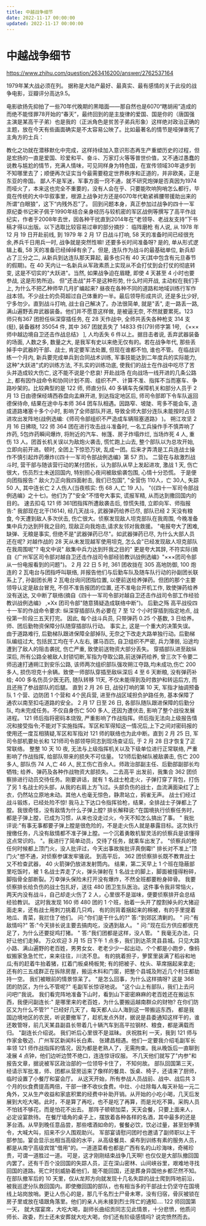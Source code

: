 ```yaml
---
title: 中越战争细节
date: 2022-11-17 00:00:00
updated: 2022-11-17 00:00:00
---
```


# 中越战争细节

https://www.zhihu.com/question/263416200/answer/2762537164

1979年某大战必须在列。
据称是大陆产最好、最真实、最有感情的关于此役的战争电影，豆瓣评分高达9.5。

电影欲扬先抑拍了一些70年代晚期的黑暗面——那自然也是6070“瞎胡闹”造成的而绝不能怪罪78开始的“春天”，最终回到的是主旋律的爱国、国是你的（唐国强主演是某高干子弟）也是我的（正派角色是贫苦子弟兵形象）这样绝对政治正确的主题，放在今天有些画面确实是不太容易公映了。比如最著名的情节是哑弹害死了主角方的士兵：

教化之功就在潜移默化中完成，这样持续加入意识形态再生产重塑历史的过程，但是宏扬的一直是爱国、珍爱和平、奋斗、万家灯火等等普世价值，又不通过愚蠢的说教与尴尬的情节，充满人情味，可见同样身为特色国，在宣传领域30年退步到不知哪里去了；顺便再次证实当今最需要稳定世界秩序和正道的，并非欧美，正是东亚的帝国。
鄙人不是军迷，军事方面一窍不通，就不研究炮弹是否真因为1974而哑火了，本来这也完全不重要的，没有人会在乎、只要能吹响狗哨怎么都行，毕竟在传统的大中华叙事里，根源上战争对方还是6070年代勒紧裤腰带援助出来的所谓“白眼狼”，这下“内残外忍”了。
回到问题本身，真正参加过战争的四十一军原纪委书记宋子佩于1990年结合亲身经历与较机密的军区战例等撰写了高平作战纪实，作者于2008年去世，因各种干扰直到2014年在“老领导、老战友支持”下书稿才得以出版。以下选取比较容易过审的部分摘抄：
临阵磨枪
有人说, 从 1978 年 12 月 19 日开赴前线, 到 1979 年 2 月 17 日战斗打响, 58 天的准备时间已经很充余,养兵千日用兵一时, 战争就是突然性嘛! 还要多长时间准备呀? 是的, 单从形式逻辑上看, 58 天的准备已经绰绰有余了。但是, 连队作为战斗的最基础单位, 新兵却占了三分之二, 从新兵到达连队那天算起, 最多也只有 40 天(其中包含有元旦春节的假期)。在 40 天内让一名新兵从军政素质上实现从不会打仗到会打仗的彻底转变, 这是不切实的"大跃进"。当然, 如果战争迫在眉睫, 即使 4 天甚至 4 小时也要参战, 这是形势所迫。
但"还击战"并不是这种形势, 什么时间开战, 主动权在我们手上, 为什么不把乙种师早几月扩编起来?
昼夜在各种不同的道路和地域训练行军作战本领。不少战士的负荷超过自己体重的一半。最后领导形成共识, 还是多比少好, 宁多勿少。直到战斗打响, 战士自己解决了。办法很简单, 就是"丢", 走一路丢一路, 满山遍野丢弃武器装备。他们并不愿意这样做, 是被逼无奈, 不然就要累死。123 师只有367 团担任纵深穿插任务, 在 28 天作战中, 全师共丢失各种枪支 314 支(挺), 装备器材 35054 件, 其中 367 团就丢失了 14833 件[(79)师字第 1号, 《×××师中越边境自卫还击作战总结》 ], 人均丢失 6 件以上。据目击者说, 丢弃武器装备的场面, 人数之多, 数量之大, 是我军有史以来绝无仅有的。若在战争年代, 那些丢掉手中武器的干部、战士, 肯定要军法处置, 但现在谁都不怕, 谁也不管。
在临战训练一个月内, 新兵要完成单兵到合同战术训练, 军事技能达到二年度兵的实际能力, 这种"大跃进"式的训练方法, 不扎实的训练功底, 使我们的战士在作战中吃尽了苦头并造成较大伤亡, 这不能不说是个悲哀!
开赴战场
在向战场一线开进的几条公路上, 都有因作战命令和协同计划不周、组织不严、计算不准、指挥不当而塞车、争路吵架的。比较典型的是 122 师, 师直分队 40 多辆车先保障机关和部分人员于 2 月 13 日由德保经靖西吞盘向孟麻开进, 到达指定地区后, 师司令部即下令车队返回德保待命, 结果在途中与本师 364 团车队相遇。因路窄、坡陡、弯多不能会车, 造成道路堵塞十多个小时, 影响了全师部队开进, 导致全师大部分连队未能按时占领进攻出发阵地(战例选编:《师司令部组织不严造成车辆阻塞道路》 )。
朔江攻坚
2 月 16 日拂晓, 122 师 364 团在进行攻击战斗准备时, 一名工兵操作手不慎弄响了炸药, 5包炸药瞬间爆炸, 将附近的汽车、帐篷、房子炸塌炸烂, 当场炸死 4 人, 重伤 13 人。团首长机关误以为敌炮火袭击, 慌忙跑上山去, 整个部队以为总攻开始, 立即向前开进。顿时, 全团上下惊恐万状, 乱成一团。后来才弄清是工兵连战士操作不慎引起炸药爆炸(《四十一军司令部战例选编》第 57 页)。
二营在与敌激烈战斗时, 营干部与随该营行动的某付团长，认为部队从早上发起进攻, 激战 1 天, 伤亡很大，伤员烈士未送回国内, 特别担心夜间被敌偷袭包围, 心情十分恐慌。
于是便向团指报告:" 敌火力正向我四面射击, 我们已包国", "全营伤 110人，亡 30人, 失踪 50 人, 其中连长亡 2 人伤人(当夜核实: 伤 68 人,亡 19 人)。 "(《四十一军司令部战例选编》之十七)。他们为了"安全"不惜夸大事实, 谎报军精, 从而达到撒回国内的目的。
速去扣屯
121 师 361团指挥所遭敌袭击后, 惊慌失措, 立即向军、师指报告:" 我部现在北干(1614), 经几天战斗, 武器弹药给养已尽, 部队已经 2 天没有粮食, 今天遭到敌人多次伏击, 伤亡很大。侦察发现敌人坦克部队在我周围, 今晚准备集中兵力达到歼我之目的, 现敌正向我炮击,请求友邻对我救援。 "电报夸大了困难, 缺弹、无粮是事实, 但绝不是"武器弹药已尽"。如武器弹药已尽, 为什么大部人员还在呢? 对越作战的 28 天从未发现越军使用坦克, 怎么会"已经发现敌人坦克部队在我周围呢"? 电文中说" 敌集中兵力达到歼我之目的" 更是夸大其辞, 不符实际(摘自《广州军区司令部对越自卫还击作战司令部经验教训战例选编》"×××团司令部从一份电报看到的问题")。
2 月 22 日 5 时, 361 团收拢在 305 高地防御, 100 炮连的 2 瓦电台与团指呼叫联络, 并报告他们与后勤车队及随车队行动的孙副团长联系上了, 孙副团长用 2 瓦电台询问团指位置, 以便前送给养弹药。但团的那个主要领导认定是敌台冒充, 不但不准告报团的位置, 还不准电台开机工作, 致使弹药给养没有送达, 又中断了联络(摘自《四十一军司令部对越自卫还击作战司令部工作经验教训战例选编》 ,×Xx 团司令部"随意猜疑造成联络中断")。
后勤之殇
高平战役四十一军的作战命令要求: 纵深穿插部队务必要在 7 至 12 个小时穿插到指定地点, 战役第一阶段三五天打完。
因此, 每个战斗兵员, 只带弹药 0.25 个基数, 3 日给养。师、团后勤物资保障分队随穿插部队行动。
事实上, 这是一个重大的决策失误。
由于道路难行, 后勤梯队跟进保障全部掉队, 无奈之下改走大路单独行动。后勤梯队编组过大, 包括民工均在千人左右, 骡马百匹, 自卫组织不严密, 兵力薄弱, 沿途均遭到了敌人的阻击袭扰, 伤亡严重, 致使前送物资大部分丢失。
穿插部队进至敌纵深后, 所有公路全被敌人封锁切断,军指为夺取公路,前送弹药给养, 曾三次下令要二师迅速打通朔江到安乐公路, 该师两次组织部队强攻朔江夺路,均未成功,伤亡 200 多人, 损伤坦克十余辆。致使一师部队穿插至敌纵深后 4 至 6 天断粮, 没有弹药补给; 400 多名伤员少医无药, 随队转移 11天, 不仅未能得到及时救护和转运后方, 而且还拖了参战部队的后腿。
直到 2 月 26 日, 战役打响的第 10 天, 军指才抽调预备队 1 个营、边防团 1 个营和 4个民兵营, 进至作战区域担负护路任务, 基本保障了通农以南至扣屯道路的安全。
2 月 17 日至 26 日, 各部队随队跟进保障的后勤分队, 均未完成任务。不仅自身伤亡 500 多人, 还因为遭伏击, 影响了整个战役发展进程。
121 师后指将密码本烧毁, 严重影响了作战指挥。师后指无法向上级报告情况和接受指令;不能对下实施指挥。军区和军得知这一情况后,上下之间对密码报的使用还一度互相猜疑,军区和军指对 121 师的联络也为此中断。直到 2 月 25 日, 军司令部机要处长和 121师司令部领导同志到现场查证后, 于 2 月 28 日才恢复了正常联络。
整整 10 天 10 夜, 无法与上级指挥机关以及下级单位进行正常联络, 严重影响了作战指挥, 给部队带来的损失不可估量。
121师后勤梯队被敌袭击, 伤亡 200 多人, 部队伤 74 人,亡 46 人, 民工伤亡百余人。师政治部副主任、后勤部副部长均牺牲; 给养、弹药及各种作战物资大部损失。
二去高平
出发前，我集合 362 团侦察排进行动员交待任务。刚要讲话，就有 1 名战士枪走火，子弹打穿了背包，打伤了另 1 名战士的头部，从我的右肩上方飞过。头部负伤的战士，血流满面染红了上衣，仍然站立原地未动。其他人也毫无惊色，静肃站立，鸦雀无声。
战士们经过战斗锻炼，已经处险不惊! 我马上下达口令指挥验枪，结果，全排战士子弹都上了膛。我很奇怪，没有敌情为什么子弹上膛? 排长解释说:"在国境执行侦察任务时，都是子弹上膛，已成为习惯，从来也没走过火，今天不知怎么搞出了事。 " 我批评说:"有事无事都要子弹上膛是很危险的，不是走火伤人就是暴露目标。这次执行搜缴任务，凡没有敌情都不准子弹上膛。一个沉着勇敢机智灵活的侦察兵是该懂得这点常识的。 "。我进行了简单动员，交待了任务，就乘车出发了。
"侦察兵的枪任何时候都上顶门火，没人批评过，今天出事故挨批评真倒霉!" 排长对不准上"顶门火"想不通，对侦察参谋发牢骚说。
到高平后， 362 团侦察排长既不教育战士又不检查武器， 40 火箭弹仍放进发射筒内。 结果，第二天早上 1 个班在隐蔽部里吃饭时，被 1 名战士弄走了火，弹头弹射在 1 名战士的脚上，脚面被撞得粉碎，脚指骨全部断裂。万幸弹头保险未打开没有爆炸，不然全班都要粉身碎骨。
我要侦察排长给负伤的战士包扎好，送往 480 团卫生队医治。这件事令我非常恼火，两天内没有战斗，自己却走火伤了 2 人，心里很不是滋味，便要侦察排开会总结经验教训。
这时我发现 160 师 480 团的 1 个班，抬着一头开了膛割掉头的大猪迎面走来，还有战士用刺刀挑着几只鸡， 有的则背着捆起来的棉被，有的手里提着地瓜、青菜，我拦住了他们。
问:"你们是干什么的?"
答:"到郊区清剿的。 "
问:"有敌情吗?"
答:"今天排长说主要去搞肉吃，没遇到敌人。 "
问:"现在后方供应都很充足了，为什么还要捉鸡打猪。 "
答:"我们团都是这样，没人管。 "
我毫无办法，只好让他们走掉。
万众欢迎
3 月 15 日下午 1 点多，我们到达茶灵县县城。只见大路小路、满山遍野的老百姓，男男女女、老老少少一起出动，个个都是小跑步，像蚂蚁搬家急急忙忙，来来往往，川流不息。 有的挑着担子，箩筐里装满了稻谷和地瓜;有的赶着牛抬着猪，扛着门板桌椅板凳; 有的把被子、枕头、草席捆起来拿走; 还有的三五成群正在拆除房屋，搬运木料和门窗，把整个县城及附近几个村庄都劫持一空。
我们被眼前的情景惊呆了。
"是怎么回事，为什么这样搞呀? 这是 368 团的防区，为什么不管呢?" 毛副军长惊讶地说。 "这个山上有部队，我们上去问问吧!"我说。
我们看完阵地准备下山时，看到山下密密麻麻的老百姓还在搬运东西，我便问副连长:" 是哪里来的老百姓，为什么要搬运越南群众的财物? 在你们防区又为什么不管?"
"已经好几天了，每天都人山人海到这一带搬运东西， 都是我国边境地区的农民，听说要撤军了，趁机发点外财，据说是县委通知这样干的，谁还敢管呀，前几天某县副县长带着几十辆汽车到高平拉钢材、粮食，都是满载而归。 "副连长介绍说。
我们听后心里很不是滋昧。
庆祝胜利
一天，我到 121 师与作家金敬迈、广州军区新闻科长白素、 张建昌相遇。他们一定要我介绍毛副军长率领 121 师作战指挥的情况，因为都是老熟人了，无需拘束。我从晚饭后一直聊到凌展 4 点钟，他们边听边赞不绝口，连连惊讶叹服。
不几天他们就写了"内参"和报告文章，据说被军区政治部的一位领导卡住了， 不知何故。
部队回国第三天，经请示军批准，师、团都从营房运来了像样的餐具、饭桌、椅子，还请来了厨师，临时设置了小餐厅和宴会厅。
从这天开始，所有参战人员战前、战中、战后共 3 个月的伙食费提高两倍，干部一律不收伙食费。中灶、小灶除每人每天补贴一元二角外，又从生产收益和家底积累的经费中补助开销。从开始的小吃小喝，几天后发展到大吃大喝。此时，不是算了再吃，也不是吃了再算，而是光吃不算。采购人员不怕钱不够花，而是怕花不出去。
那阵子顿顿加菜，天天会餐，只要上面来人，必定设宴款待。
在餐厅墙角的桌子上，摆放着各种各样的名酒，其中最多的还是茅台酒。从早到晚任意品尝，那些嗜酒如命的，餐餐必饮，饮必过量，甚至划拳猜令，大喊大叫，招来不少人围观助兴。
军部宴请慰问团时也邀请了副师职以上干部参加。宴会显示出相当高级的水平，从高级餐具、桌布到训练有素的服务人员，都是从南宁高级宾馆"借用"的。一道道菜肴也都是广西有名的山珍海味，奇稀珍贵，可谓一道胜过一道。
可是，这才刚刚结束战争几天啊! 也仅仅是大部队撤回国内罢了。还有千百个没回国的失踪人员，正在深山密林、山间峡谷里，艰难地寻找回国的道路。死亡时刻威胁着他们，能不能回国，还是葬身异国他乡都茫然不知。
在部队撤军后的 10 天里，仅从龙邦方向就发现十几名失踪的战士爬到阵地前沿，被我巡逻分队救回国内。即使撤回国的部队，也有相当多的干部战士仍坚守在国境线上站岗放哨。更让人伤心的是，那几千名烈士尸骨未寒，没有归宿，骨灰被锁在房子里或放在墙跟角落里。他们的亲人尚未接到烈士阵亡的通知....
122 师回国第一天， 就大摆宴席，大吃大喝，副师长曲绍贡同志见此情景，十分悲愤，他质问师长、政委，烈士还未安葬就大吃大喝，你们还有阶级感情吗? 说完愤然而去。

